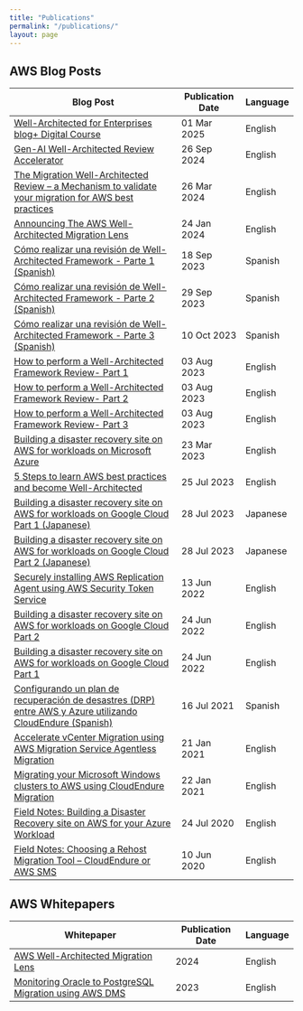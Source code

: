 ```yaml
---
title: "Publications"
permalink: "/publications/"
layout: page
---
```


## AWS Blog Posts

| Blog Post                                                                                   |  Publication Date  | Language |
| ------------------------------------------------------------------------------------------- | ------------------ | -------- |
| [Well-Architected for Enterprises blog+ Digital Course](https://aws.amazon.com/blogs/training-and-certification/well-architected-for-enterprises/) | 01 Mar 2025      | English  |
| [Gen-AI Well-Architected Review Accelerator](https://community.aws/content/2hYteYyGPff8nuzG3ye8HZQOtCf/how-i-cut-the-time-to-complete-a-well-architected-review-from-hours-to-minutes?lang=en) | 26 Sep 2024      | English  |
| [The Migration Well-Architected Review – a Mechanism to validate your migration for AWS best practices](https://aws.amazon.com/blogs/mt/the-migration-well-architected-review-a-mechanism-to-validate-your-migration-for-aws-best-practices/) | 26 Mar 2024      | English  |
| [Announcing The AWS Well-Architected Migration Lens](https://aws.amazon.com/blogs/mt/announcing-aws-well-architected-migration-lens/) | 24 Jan 2024      | English  |
| [Cómo realizar una revisión de Well-Architected Framework - Parte 1 (Spanish)](https://aws.amazon.com/es/blogs/aws-spanish/como-realizar-una-revision-de-well-architected-framework-parte-1/) | 18 Sep 2023      | Spanish  |
| [Cómo realizar una revisión de Well-Architected Framework - Parte 2 (Spanish)](https://aws.amazon.com/es/blogs/aws-spanish/como-realizar-una-revision-de-well-architected-framework-parte-2/) | 29 Sep 2023      | Spanish  |
| [Cómo realizar una revisión de Well-Architected Framework - Parte 3 (Spanish)](https://aws.amazon.com/es/blogs/aws-spanish/como-realizar-una-revision-de-well-architected-framework-parte-3/) | 10 Oct 2023      | Spanish  |
| [How to perform a Well-Architected Framework Review- Part 1](https://aws.amazon.com/blogs/mt/how-to-perform-a-well-architected-framework-review-part1/) | 03 Aug 2023      | English  |
| [How to perform a Well-Architected Framework Review- Part 2](https://aws.amazon.com/blogs/mt/how-to-perform-a-well-architected-framework-review-part2) | 03 Aug 2023      | English  |
| [How to perform a Well-Architected Framework Review- Part 3](https://aws.amazon.com/blogs/mt/how-to-perform-a-well-architected-framework-review-part3/) | 03 Aug 2023      | English  |
| [Building a disaster recovery site on AWS for workloads on Microsoft Azure](https://aws.amazon.com/blogs/storage/building-a-disaster-recovery-site-on-aws-for-workloads-on-microsoft-azure/) | 23 Mar 2023      | English  |
| [5 Steps to learn AWS best practices and become Well-Architected](https://aws.amazon.com/blogs/training-and-certification/5-steps-to-learn-aws-best-practices-and-become-well-architected/) | 25 Jul 2023      | English  |
| [Building a disaster recovery site on AWS for workloads on Google Cloud Part 1 (Japanese)](https://aws.amazon.com/jp/blogs/news/building-a-disaster-recovery-site-on-aws-for-workloads-on-google-cloud-part-1/) | 28 Jul 2023      | Japanese |
| [Building a disaster recovery site on AWS for workloads on Google Cloud Part 2 (Japanese)](https://aws.amazon.com/jp/blogs/news/building-a-disaster-recovery-site-on-aws-for-workloads-on-google-cloud-part-2/) | 28 Jul 2023      | Japanese |
| [Securely installing AWS Replication Agent using AWS Security Token Service](https://aws.amazon.com/blogs/storage/securely-installing-aws-replication-agent-using-aws-security-token-service/) | 13 Jun 2022      | English  |
| [Building a disaster recovery site on AWS for workloads on Google Cloud Part 2](https://aws.amazon.com/blogs/storage/building-a-disaster-recovery-site-on-aws-for-workloads-on-google-cloud-part-2/) | 24 Jun 2022      | English  |
| [Building a disaster recovery site on AWS for workloads on Google Cloud Part 1](https://aws.amazon.com/blogs/storage/building-a-disaster-recovery-site-on-aws-for-workloads-on-google-cloud-part-1/) | 24 Jun 2022      | English  |
| [Configurando un plan de recuperación de desastres (DRP) entre AWS y Azure utilizando CloudEndure (Spanish)](https://aws.amazon.com/es/blogs/aws-spanish/configurando-un-plan-de-recuperacion-de-desastres-drp-entre-aws-y-azure-utilizando-cloudendure/) | 16 Jul 2021      | Spanish  |
| [Accelerate vCenter Migration using AWS Migration Service Agentless Migration](https://aws.amazon.com/blogs/mt/accelerate-vcenter-migration-using-aws-migration-service-agentless-migration/) | 21 Jan 2021      | English  |
| [Migrating your Microsoft Windows clusters to AWS using CloudEndure Migration](https://aws.amazon.com/blogs/storage/migrating-your-microsoft-windows-clusters-to-aws-using-cloudendure-migration/) | 22 Jan 2021      | English  |
| [Field Notes: Building a Disaster Recovery site on AWS for your Azure Workload](https://aws.amazon.com/blogs/architecture/field-notes-building-a-disaster-recovery-site-on-aws-for-your-azure-workload/) | 24 Jul 2020      | English  |
| [Field Notes: Choosing a Rehost Migration Tool – CloudEndure or AWS SMS](https://aws.amazon.com/blogs/architecture/field-notes-choosing-a-rehost-migration-tool-cloudendure-or-aws-sms/) | 10 Jun 2020      | English  |

## AWS Whitepapers

| Whitepaper                                                                                   |  Publication Date  | Language |
| -------------------------------------------------------------------------------------------- | ------------------ | -------- |
| [AWS Well-Architected Migration Lens](https://docs.aws.amazon.com/wellarchitected/latest/migration-lens/migration-lens.html) | 2024             | English  |
| [Monitoring Oracle to PostgreSQL Migration using AWS DMS](https://d1.awsstatic.com/whitepapers/oracle-postgres-cdc-monitoring-aws-dms.pdf?did=wp_card&trk=wp_card) | 2023             | English  |


